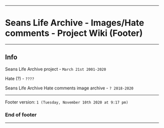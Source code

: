 
***

# Seans Life Archive - Images/Hate comments - Project Wiki (Footer)

***

## Info

Seans Life Archive project - `March 21st 2001-2020`

Hate (?) - `????`

Seans Life Archive Hate comments image archive - `? 2018-2020`

***

Footer version: `1 (Tuesday, November 10th 2020 at 9:17 pm)`

### End of footer

***
